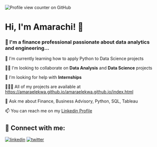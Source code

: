 ![Profile view counter on GitHub](https://komarev.com/ghpvc/?username=amaraelekwa)
# Hi, I'm Amarachi! 👋


### 🚀 I'm a finance professional passionate about data analytics and engineering...



🧠 I'm currently learning how to apply Python to Data Science projects

👯‍♀️ I'm looking to collaborate on **Data Analysis** and **Data Science** projects

🤔 I'm looking for help with **Internships**

👩🏽‍💻 All of my projects are available at https://amaraelekwa.github.io/amaraelekwa.github.io/index.html

💬 Ask me about Finance, Business Advisory, Python, SQL, Tableau

📫 You can reach me on my [Linkedin Profile](http://linkedin.com/in/amarachi-elekwa-754107124) 






## 🔗  Connect with me:
[![linkedin](https://img.shields.io/badge/linkedin-0A66C2?style=for-the-badge&logo=linkedin&logoColor=white)](https://www.linkedin.com/in/amarachi-elekwa-754107124/)
[![twitter](https://img.shields.io/badge/twitter-1DA1F2?style=for-the-badge&logo=twitter&logoColor=white)](https://x.com/APElekwa)

